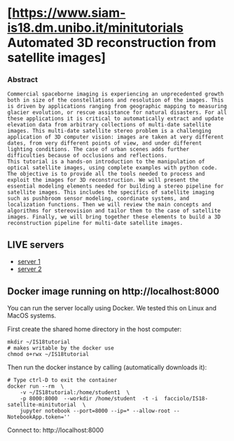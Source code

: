 # [https://www.siam-is18.dm.unibo.it/minitutorials Automated 3D reconstruction from satellite images]


### Abstract

    Commercial spaceborne imaging is experiencing an unprecedented growth both in size of the constellations and resolution of the images. This is driven by applications ranging from geographic mapping to measuring glacier evolution, or rescue assistance for natural disasters. For all these applications it is critical to automatically extract and update elevation data from arbitrary collections of multi-date satellite images. This multi-date satellite stereo problem is a challenging application of 3D computer vision: images are taken at very different dates, from very different points of view, and under different lighting conditions. The case of urban scenes adds further difficulties because of occlusions and reflections. 
    This tutorial is a hands-on introduction to the manipulation of optical satellite images, using complete examples with python code. The objective is to provide all the tools needed to process and exploit the images for 3D reconstruction. We will present the essential modeling elements needed for building a stereo pipeline for satellite images. This includes the specifics of satellite imaging such as pushbroom sensor modeling, coordinate systems, and localization functions. Then we will review the main concepts and algorithms for stereovision and tailor them to the case of satellite images. Finally, we will bring together these elements to build a 3D reconstruction pipeline for multi-date satellite images.


## LIVE servers

* <a href="https://menthe.ovh.hw.ipol.im:8000/">server 1</a>
* <a href="https://avocat.ovh.hw.ipol.im:8000/">server 2</a>



## Docker image running on http://localhost:8000

You can run the server locally using Docker.
We tested this on Linux and MacOS systems.

First create the shared home directory in the host computer:

    mkdir ~/IS18tutorial
    # makes writable by the docker use
    chmod o+rwx ~/IS18tutorial

Then run the docker instance by calling (automatically downloads it):

    # Type ctrl-D to exit the container
    docker run --rm  \
        -v ~/IS18tutorial:/home/student1  \
        -p 8000:8000  --workdir /home/student  -t -i  facciolo/IS18-satellite-minitutorial  \
        jupyter notebook --port=8000 --ip=* --allow-root --NotebookApp.token=''

Connect to:    http://localhost:8000
